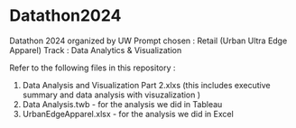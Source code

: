 # Datathon2024
Datathon 2024 organized by UW
Prompt chosen : Retail (Urban Ultra Edge Apparel)
Track : Data Analytics & Visualization 

Refer to the following files in this repository : 
1. Data Analysis and Visualization Part 2.xlxs (this includes executive summary and data analysis with visuzalization )
2. Data Analysis.twb - for the analysis we did in Tableau
3. UrbanEdgeApparel.xlsx - for the analysis we did in Excel

